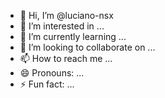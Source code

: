 - 👋 Hi, I’m @luciano-nsx
- 👀 I’m interested in ...
- 🌱 I’m currently learning ...
- 💞️ I’m looking to collaborate on ...
- 📫 How to reach me ...
- 😄 Pronouns: ...
- ⚡ Fun fact: ...

<!---
luciano-nsx/luciano-nsx is a ✨ special ✨ repository because its `README.md` (this file) appears on your GitHub profile.
You can click the Preview link to take a look at your changes.
--->
